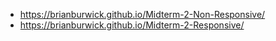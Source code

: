 - https://brianburwick.github.io/Midterm-2-Non-Responsive/
- https://brianburwick.github.io/Midterm-2-Responsive/
